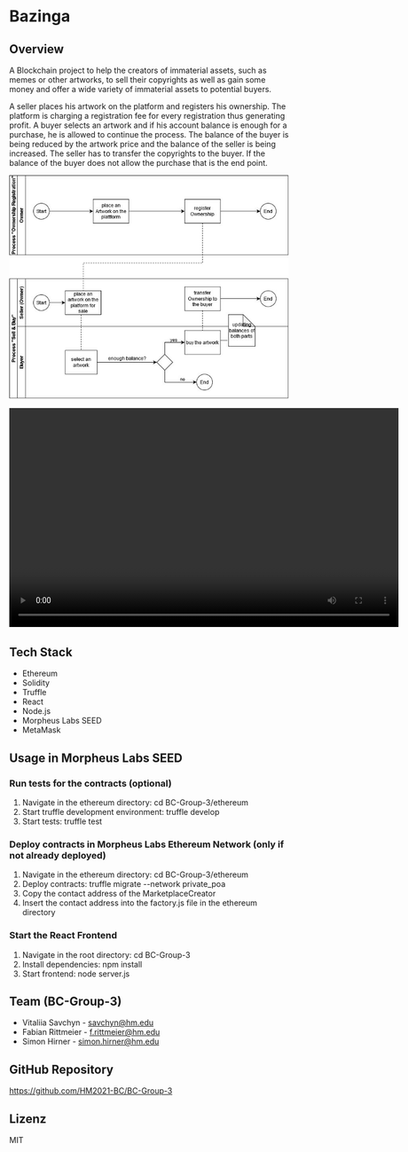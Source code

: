 # Bazinga

## Overview

A Blockchain project to help the creators of immaterial assets, such as memes or other artworks, to sell their copyrights as well as gain some money and offer a wide variety of immaterial assets to potential buyers.

A seller places his artwork on the platform and registers his ownership. The platform is charging a registration fee for every registration thus generating profit. A buyer selects an artwork and if his account balance is enough for a purchase, he is allowed to continue the process. The balance of the buyer is being reduced by the artwork price and the balance of the seller is being increased. The seller has to transfer the copyrights to the buyer. If the balance of the buyer does not allow the purchase that is the end point.

![](documentation/BazingaProcessBPMN.png)

<video width="702" height="395" controls>
  <source src="documentation/ShowCases.mp4" type="video/mp4">
</video>

## Tech Stack

* Ethereum
* Solidity
* Truffle
* React
* Node.js
* Morpheus Labs SEED
* MetaMask

## Usage in Morpheus Labs SEED

### Run tests for the contracts (optional)
1. Navigate in the ethereum directory: cd BC-Group-3/ethereum
2. Start truffle development environment: truffle develop
3. Start tests: truffle test

### Deploy contracts in Morpheus Labs Ethereum Network (only if not already deployed)
1. Navigate in the ethereum directory: cd BC-Group-3/ethereum
2. Deploy contracts: truffle migrate --network private_poa
3. Copy the contact address of the MarketplaceCreator
4. Insert the contact address into the factory.js file in the ethereum directory

### Start the React Frontend
1. Navigate in the root directory: cd BC-Group-3
2. Install dependencies: npm install
3. Start frontend: node server.js

## Team (BC-Group-3) 

* Vitaliia Savchyn - savchyn@hm.edu
* Fabian Rittmeier - f.rittmeier@hm.edu
* Simon Hirner - simon.hirner@hm.edu

## GitHub Repository

https://github.com/HM2021-BC/BC-Group-3

## Lizenz

MIT
